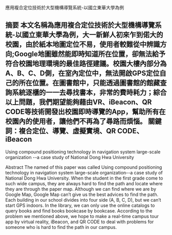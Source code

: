 應用複合定位技術於大型機構導覽系統-以國立東華大學為例

摘要
本文名稱為應用複合定位技術於大型機構導覽系統-以國立東華大學為例，大一新鮮人初來乍到偌大的校園，由於紙本地圖定位不易，使用者較難從中辨識方向;Google地圖雖然能即時知道所在位置，卻無法給予符合校園地理環境的最佳路徑建議。校園大樓內部分為A、B、C、D側，在室內定位中，無法開啟GPS定位自己的所在位置。在圖書館中，只能透過圖書館的館藏查詢系統逐櫃的一一去尋找書本，非常的費時耗力；綜合以上問題，我們期望能夠藉由VR、iBeacon、QR CODE等技術開發出校園即時導覽的App，幫助所有在校園內的使用者，讓他們不再為了尋路而煩惱。
關鍵詞：複合定位、導覽、虛擬實境、QR CODE、iBeacon
-------------------------------------------------------------------------------------------------------------------------------------------
Using compound positioning technology in navigation system large-scale organization --a case study of National Dong Hwa University


Abstract
The named of this paper was called Using compound positioning technology in navigation system large-scale organization--a case study of National Dong Hwa University. When the student in the first grade come to such wide campus, they are always hard to find the path and locate where they are through the paper map. Although we can find where we are by Google Map, Google Map can’t give us the best advices to find the path. Each building in our school divides into four side (A, B, C, D), but we can’t start GPS indoors. In the library, we can only use the online catalogs to query books and find books bookcase by bookcase. According to the problem we mentioned above, we hope to make a real-time campus tour app by virtual reality, iBeacon, and QR CODE to deal with problems for someone who is hard to find the path in our campus.
